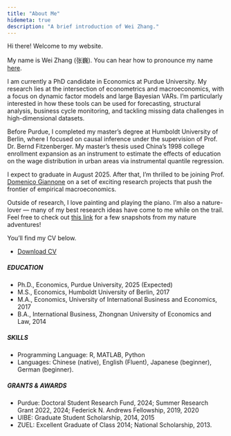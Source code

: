 ```yaml
---
title: "About Me"
hidemeta: true
description: "A brief introduction of Wei Zhang."
---
```

Hi there! Welcome to my website.

My name is Wei Zhang (张巍). You can hear how to pronounce my name [here](https://www.youtube.com/watch?v=iP1FfWhdXTc).

I am currently a PhD candidate in Economics at Purdue University. My research lies at the intersection of econometrics and macroeconomics, with a focus on dynamic factor models and large Bayesian VARs. I’m particularly interested in how these tools can be used for forecasting, structural analysis, business cycle monitoring, and tackling missing data challenges in high-dimensional datasets.

Before Purdue, I completed my master’s degree at Humboldt University of Berlin, where I focused on causal inference under the supervision of Prof. Dr. Bernd Fitzenberger. My master’s thesis used China’s 1998 college enrollment expansion as an instrument to estimate the effects of education on the wage distribution in urban areas via instrumental quantile regression.

I expect to graduate in August 2025. After that, I’m thrilled to be joining Prof. [Domenico Giannone](https://scholar.google.com/citations?user=Ek6m-HIAAAAJ&hl=en) on a set of exciting research projects that push the frontier of empirical macroeconomics.

Outside of research, I love painting and playing the piano. I’m also a nature-lover — many of my best research ideas have come to me while on the trail. Feel free to check out [this link](/state_parks/) for a few snapshots from my nature adventures!

You’ll find my CV below.

+ [Download CV](/CV_0730.pdf)

<!--+ [Download Resume](/Resume0629.pdf)-->
##### EDUCATION
+ Ph.D., Economics, Purdue University, 2025 (Expected)
+ M.S., Economics, Humboldt University of Berlin, 2017
+ M.A., Economics, University of International Business and Economics, 2017
+ B.A., International Business, Zhongnan University of Economics and Law, 2014

##### SKILLS
+ Programming Language: R, MATLAB, Python
+ Languages: Chinese (native), English (Fluent), Japanese (beginner), German (beginner).
  
##### GRANTS & AWARDS
+ Purdue: Doctoral Student Research Fund, 2024; Summer Research Grant 2022, 2024; Federick N. Andrews Fellowship, 2019, 2020
+ UIBE: Graduate Student Scholarship, 2014, 2015
+ ZUEL: Excellent Graduate of Class 2014; National Scholarship, 2013.

